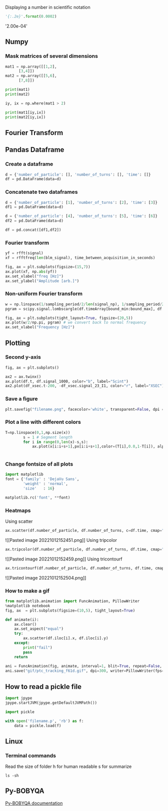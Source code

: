 
Displaying a number in scientific notation

``` python
'{:.2e}'.format(0.0002)
```

'2.00e-04'

## Numpy

### Mask matrices of several dimensions
```python
mat1 = np.array([[1,2],
      [3,4]])
mat2 = np.array([[5,6],
      [7,8]])

print(mat1)
print(mat2)

iy, ix = np.where(mat1 > 2)

print(mat1[iy,ix])
print(mat2[iy,ix])
```

## Fourier Transform


## Pandas Dataframe

### Create a dataframe

```python
d = {'number_of_particle': [], 'number_of_turns': [], 'time': []}
df = pd.DataFrame(data=d)
```

### Concatenate two dataframes

```python
d = {'number_of_particle': [1], 'number_of_turns': [2], 'time': [3]}
df1 = pd.DataFrame(data=d)

d = {'number_of_particle': [4], 'number_of_turns': [5], 'time': [6]}
df2 = pd.DataFrame(data=d)

df = pd.concat([df1,df2])
```

### Fourier transform
``` python
yf = rfft(signal)
xf = rfftfreq(len(blm_signal), time_between_acquisition_in_seconds)

fig, ax = plt.subplots(figsize=(15,7))
ax.plot(xf, np.abs(yf))
ax.set_xlabel("freq [Hz]")
ax.set_ylabel("Amplitude [arb.]")
```

### Non-uniform Fourier transform

```python
w = np.linspace(1/sampling_period/2/len(signal_np), 1/sampling_period/2, 100000)*2*np.pi # This is in angular frequency w=2*pi*f, the lowest frequency is sampling_frequency/Number_of_FFT_point
pgram = scipy.signal.lombscargle(df.timeArray[bound_min:bound_max], df.BXSCAL_signal[bound_min:bound_max], w)

fig, ax = plt.subplots(tight_layout=True, figsize=(20,5))
ax.plot(w/2/np.pi, pgram) # we convert back to normal frequency
ax.set_xlabel("Frequency [Hz]")
```

## Plotting

### Second y-axis

```python
fig, ax = plt.subplots()

ax2 = ax.twinx()
ax.plot(df.t, df.signal_1000, color="b", label="Scint")
ax2.plot(df_xsec.t-200, -df_xsec.signal_23_I1, color="r", label="XSEC")

```

### Save a figure

```python
plt.savefig("filename.png", facecolor='white', transparent=False, dpi = 150, bbox_inches='tight')
```

### Plot a line with different colors

```python
T=np.linspace(0,1,np.size(x))
        s = 1 # Segment length
        for i in range(0,len(x)-s,s):
            ax.plot(x[i:i+s+1],px[i:i+s+1],color=(T[i],0.0,1-T[i]), alpha=T[i], lw=2, marker="o", ms = 6*T[i])
            
```

### Change fontsize of all plots

```python
import matplotlib
font = {'family' : 'DejaVu Sans',
        'weight' : 'normal',
        'size'   : 16}

matplotlib.rc('font', **font)
```

### Heatmaps

Using scatter
```python
ax.scatter(df.number_of_particle, df.number_of_turns, c=df.time, cmap="magma", s=30)
```
![[Pasted image 20221012152451.png]]
Using tripcolor
```python
ax.tripcolor(df.number_of_particle, df.number_of_turns, df.time, cmap="magma")
```
![[Pasted image 20221012152459.png]]
Using tricontourf
```python
ax.tricontourf(df.number_of_particle, df.number_of_turns, df.time, cmap="magma")
```

![[Pasted image 20221012152504.png]]


### How to make a gif

```python
from matplotlib.animation import FuncAnimation, PillowWriter
%matplotlib notebook
fig, ax  = plt.subplots(figsize=(10,5), tight_layout=True)

def animate(i):
    ax.clear()
    ax.set_aspect("equal")
    try:
        ax.scatter(df.iloc[i].x, df.iloc[i].y)
    except:
        print("fail")
        pass
    return
    
ani = FuncAnimation(fig, animate, interval=1, blit=True, repeat=False, frames=len(df))
ani.save("gif/ptc_tracking_f61d.gif", dpi=300, writer=PillowWriter(fps=10))
```

## How to read a pickle file

``` python
import jpype
jpype.startJVM(jpype.getDefaultJVMPath())

import pickle

with open('filename.p', 'rb') as f:
    data = pickle.load(f)
```


## Linux
### Terminal commands
Read the size of folder
h for human readable
s for summarize
``` console
ls -sh
```

## Py-BOBYQA

[Py-BOBYQA documentation](https://numericalalgorithmsgroup.github.io/pybobyqa/build/html/index.html)

